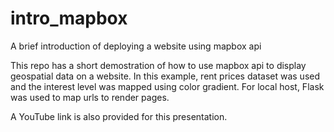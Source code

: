 # intro_mapbox
A brief introduction of deploying a website using mapbox api 

This repo has a short demostration of how to use mapbox api to display geospatial data on a website. In this example, rent prices dataset was used and the interest level was mapped using color gradient. For local host, Flask was used to map urls to render pages. 

A YouTube link is also provided for this presentation. 
